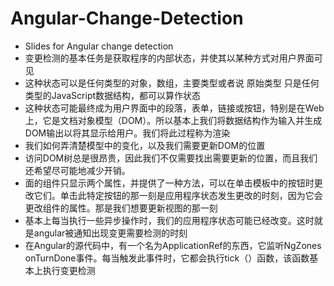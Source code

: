 # Angular-Change-Detection
- Slides for Angular change detection
- 变更检测的基本任务是获取程序的内部状态，并使其以某种方式对用户界面可见
- 这种状态可以是任何类型的对象，数组，主要类型或者说 原始类型 只是任何类型的JavaScript数据结构，都可以算作状态
- 这种状态可能最终成为用户界面中的段落，表单，链接或按钮，特别是在Web上，它是文档对象模型（DOM）。所以基本上我们将数据结构作为输入并生成DOM输出以将其显示给用户。我们将此过程称为渲染
- 我们如何弄清楚模型中的变化，以及我们需要更新DOM的位置
- 访问DOM树总是很昂贵，因此我们不仅需要找出需要更新的位置，而且我们还希望尽可能地减少开销。
- 面的组件只显示两个属性，并提供了一种方法，可以在单击模板中的按钮时更改它们。单击此特定按钮的那一刻是应用程序状态发生更改的时刻，因为它会更改组件的属性。那是我们想要更新视图的那一刻
- 基本上每当执行一些异步操作时，我们的应用程序状态可能已经改变。这时就是angular被通知出现变更需要检测的时刻
- 在Angular的源代码中，有一个名为ApplicationRef的东西，它监听NgZones onTurnDone事件。每当触发此事件时，它都会执行tick（）函数，该函数基本上执行变更检测